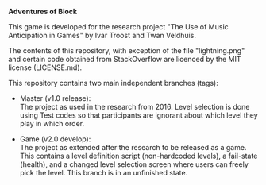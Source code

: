 **Adventures of Block**

This game is developed for the research project "The Use of Music Anticipation in Games" by Ivar Troost and Twan Veldhuis.

The contents of this repository, with exception of the file "lightning.png" and certain code obtained from StackOverflow are licenced by the MIT license (LICENSE.md). 

This repository contains two main independent branches (tags):  

- Master (v1.0 release):  
The project as used in the research from 2016. Level selection is done using Test codes so that participants are ignorant about which level they play in which order.

- Game (v2.0 develop):  
The project as extended after the research to be released as a game.
This contains a level definition script (non-hardcoded levels), a fail-state (health), and a changed level selection screen where users can freely pick the level.
This branch is in an unfinished state.
